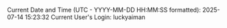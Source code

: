 Current Date and Time (UTC - YYYY-MM-DD HH:MM:SS formatted): 2025-07-14 15:23:32
Current User's Login: luckyaiman
